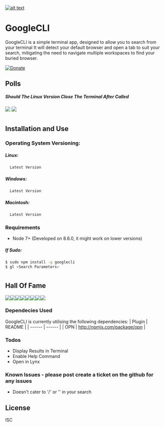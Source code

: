 
[![alt text](https://i.imgur.com/h6i6PZP.png)](https://github.com/builtbyproxy/googlecli)

# GoogleCLI

GoogleCLI is a simple terminal app, designed to allow you to search from your terminal
It will detect your default browser and open a tab to suit your search, mitigating the need to navigate multiple workspaces to find your buried browser.

 [![Donate](https://www.newsforpublic.com/wp-content/uploads/2015/08/buy-me-a-coffee.png)](http://paypal.me/LachlanYoung)



## Polls
##### Should The Linux Version Close The Terminal After Called

[![](https://api.gh-polls.com/poll/01BZ4C9TSEZ2Z5H8AGJ53Z7NCM/Yes)](https://api.gh-polls.com/poll/01BZ4C9TSEZ2Z5H8AGJ53Z7NCM/Yes/vote)
[![](https://api.gh-polls.com/poll/01BZ4C9TSEZ2Z5H8AGJ53Z7NCM/No)](https://api.gh-polls.com/poll/01BZ4C9TSEZ2Z5H8AGJ53Z7NCM/No/vote)

#
## Installation and Use

### Operating System Versioning:
##### Linux:
```sh
  Latest Version
```
##### Windows:
```sh
  Latest Version
```
##### Macintosh:
```sh
  Latest Version
```

### Requirements

  - Node 7+ (Developed on 8.6.0, it might work on lower versions)
##### If Sudo:

```sh
$ sudo npm install -g googlecli
$ gl <Search Parameters>
```

#

## Hall Of Fame
[![](https://sourcerer.io/fame/builtbyproxy/builtbyproxy/GoogleCLI/images/0)](https://sourcerer.io/fame/builtbyproxy/builtbyproxy/GoogleCLI/links/0)[![](https://sourcerer.io/fame/builtbyproxy/builtbyproxy/GoogleCLI/images/1)](https://sourcerer.io/fame/builtbyproxy/builtbyproxy/GoogleCLI/links/1)[![](https://sourcerer.io/fame/builtbyproxy/builtbyproxy/GoogleCLI/images/2)](https://sourcerer.io/fame/builtbyproxy/builtbyproxy/GoogleCLI/links/2)[![](https://sourcerer.io/fame/builtbyproxy/builtbyproxy/GoogleCLI/images/3)](https://sourcerer.io/fame/builtbyproxy/builtbyproxy/GoogleCLI/links/3)[![](https://sourcerer.io/fame/builtbyproxy/builtbyproxy/GoogleCLI/images/4)](https://sourcerer.io/fame/builtbyproxy/builtbyproxy/GoogleCLI/links/4)[![](https://sourcerer.io/fame/builtbyproxy/builtbyproxy/GoogleCLI/images/5)](https://sourcerer.io/fame/builtbyproxy/builtbyproxy/GoogleCLI/links/5)[![](https://sourcerer.io/fame/builtbyproxy/builtbyproxy/GoogleCLI/images/6)](https://sourcerer.io/fame/builtbyproxy/builtbyproxy/GoogleCLI/links/6)[![](https://sourcerer.io/fame/builtbyproxy/builtbyproxy/GoogleCLI/images/7)](https://sourcerer.io/fame/builtbyproxy/builtbyproxy/GoogleCLI/links/7)

### Dependecies Used

GoogleCLI is currently utilising the following dependencies:
| Plugin | README |
| ------ | ------ |
| OPN | http://npmjs.com/package/opn |

### Todos

  - Display Results in Terminal
  - Enable Help Command
  - Open in Lynx
  
### Known Issues - please post create a ticket on the github for any issues
  - Doesn't cater to '/' or '\' in your search

License
----

ISC

